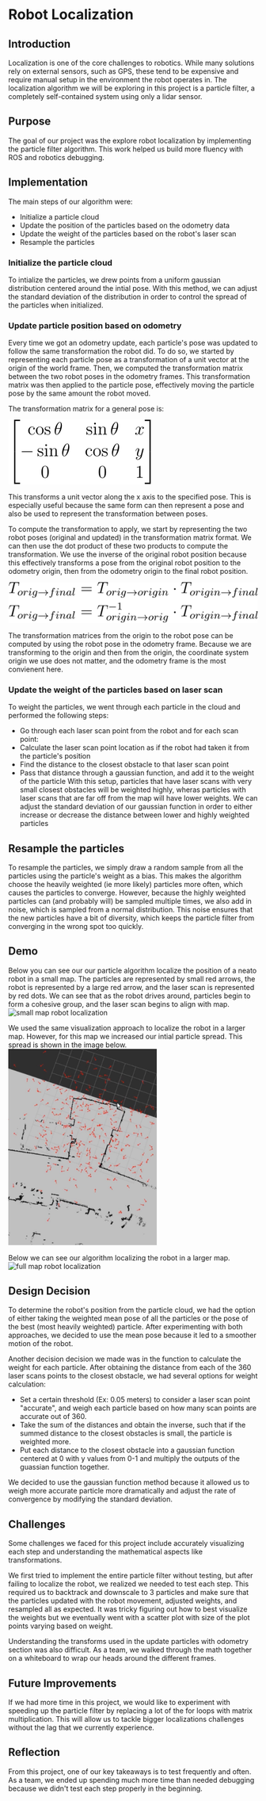 # Robot Localization

## Introduction
Localization is one of the core challenges to robotics. While many solutions
rely on external sensors, such as GPS, these tend to be expensive and require
manual setup in the environment the robot operates in. The localization
algorithm we will be exploring in this project is a particle filter, a
completely self-contained system using only a lidar sensor.

## Purpose
The goal of our project was the explore robot localization by implementing the particle filter algorithm. This work helped us build more fluency with ROS and robotics debugging.

## Implementation
The main steps of our algorithm were:
- Initialize a particle cloud
- Update the position of the particles based on the odometry data
- Update the weight of the particles based on the robot's laser scan
- Resample the particles

### Initialize the particle cloud
To intialize the particles, we drew points from a uniform gaussian distribution centered around the intial pose. With this method, we can adjust the standard deviation of the distribution in order to control the spread of the particles when initialized.

### Update particle position based on odometry
Every time we got an odometry update, each particle's pose was updated to follow
the same transformation the robot did. To do so, we started by representing each
particle pose as a transformation of a unit vector at the origin of the world
frame. Then, we computed the transformation matrix between the two robot poses
in the odometry frames. This transformation matrix was then applied to the
particle pose, effectively moving the particle pose by the same amount the robot
moved.

The transformation matrix for a general pose is:

![transformation matrix](img/transformation_matrix.svg)

This transforms a unit vector along the x axis to the specified pose. This is
especially useful because the same form can then represent a pose and also be
used to represent the transformation between poses.

To compute the transformation to apply, we start by representing the two robot
poses (original and updated) in the transformation matrix format. We can then
use the dot product of these two products to compute the transformation. We
use the inverse of the original robot position because this effectively
transforms a pose from the original robot position to the odometry origin, then
from the odometry origin to the final robot position.

![particle pose transformation](img/particle_pose_transformation.svg)

The transformation matrices from the origin to the robot pose can be computed by
using the robot pose in the odometry frame. Because we are transforming to the
origin and then from the origin, the coordinate system origin we use does not
matter, and the odometry frame is the most convienent here.

### Update the weight of the particles based on laser scan
To weight the particles, we went through each particle in the cloud and performed the following steps:
- Go through each laser scan point from the robot and for each scan point:
- Calculate the laser scan point location as if the robot had taken it from the particle's position
- Find the distance to the closest obstacle to that laser scan point
- Pass that distance through a gaussian function, and add it to the weight of the particle
With this setup, particles that have laser scans with very small closest obstacles will be weighted highly, wheras particles with laser scans that are far off from the map will have lower weights. We can adjust the standard deviation of our gaussian function in order to either increase or decrease the distance between lower and highly weighted particles

## Resample the particles
To resample the particles, we simply draw a random sample from all the particles using the particle's weight as a bias. This makes the algorithm choose the heavily weighted (ie more likely) particles more often, which causes the particles to converge. However, because the highly weighted particles can (and probably will) be sampled multiple times, we also add in noise, which is sampled from a normal distribution. This noise ensures that the new particles have a bit of diversity, which keeps the particle filter from converging in the wrong spot too quickly.

## Demo
Below you can see our our particle algorithm localize the position of a neato robot in a small map. The particles are represented by small red arrows, the robot is represented by a large red arrow, and the laser scan is represented by red dots. We can see that as the robot drives around, particles begin to form a cohesive group, and the laser scan begins to align with map.  
![small map robot localization](/img/robot_localization_gauntlet.gif)

We used the same visualization approach to localize the robot in a larger map. However, for this map we increased our intial particle spread. This spread is shown in the image below.  
<img src="img/init_particles.jpg" alt="initial particle spread" width="300"/>

Below we can see our algorithm localizing the robot in a larger map.  
![full map robot localization](/img/robot_localization_mac.gif)

## Design Decision

To determine the robot's position from the particle cloud, we had the option of either taking the weighted mean pose of all the particles or the pose of the best (most heavily weighted) particle. After experimenting with both approaches, we decided to use the mean pose because it led to a smoother motion of the robot.

Another decision decision we made was in the function to calculate the weight for each particle. After obtaining the distance from each of the 360 laser scans points to the closest obstacle, we had several options for weight calculation: 
* Set a certain threshold (Ex: 0.05 meters) to consider a laser scan point "accurate", and weigh each particle based on how many scan points are accurate out of 360.
* Take the sum of the distances and obtain the inverse, such that if the summed distance to the closest obstacles is small, the particle is weighted more. 
* Put each distance to the closest obstacle into a gaussian function centered at 0 with y values from 0-1 and multiply the outputs of the guassian function together.

We decided to use the gaussian function method because it allowed us to weigh more accurate particle more dramatically and adjust the rate of convergence by modifying the standard deviation. 

## Challenges

Some challenges we faced for this project include accurately visualizing each step and understanding the mathematical aspects like transformations. 

We first tried to implement the entire particle filter without testing, but after failing to localize the robot, we realized we needed to test each step. This required us to backtrack and downscale to 3 particles and make sure that the particles updated with the robot movement, adjusted weights, and resampled all as expected. It was tricky figuring out how to best visualize the weights but we eventually went with a scatter plot with size of the plot points varying based on weight. 

Understanding the transforms used in the update particles with odometry section was also difficult. As a team, we walked through the math together on a whiteboard to wrap our heads around the different frames. 

## Future Improvements

If we had more time in this project, we would like to experiment with speeding up the particle filter by replacing a lot of the for loops with matrix multiplication. This will allow us to tackle bigger localizations challenges without the lag that we currently experience. 

## Reflection

From this project, one of our key takeaways is to test frequently and often. As a team, we ended up spending much more time than needed debugging because we didn't test each step properly in the beginning. 



